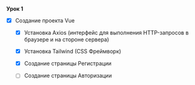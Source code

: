 **Урок 1**
- [x] Создание проекта Vue
    - [x] Установка Axios (интерфейс для выполнения HTTP-запросов в браузере и на стороне сервера)
    - [x] Установка Tailwind (CSS Фреймворк)
    - [x] Создание страницы Регистрации
    - [ ] Создание страницы Авторизации
    
 
